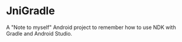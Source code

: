 JniGradle
=========

A "Note to myself" Android project to remember how to use NDK with Gradle and Android Studio.
